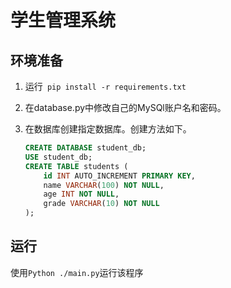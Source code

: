 # 学生管理系统

## 环境准备

1. 运行` pip install -r requirements.txt` 

2. 在database.py中修改自己的MySQl账户名和密码。

3. 在数据库创建指定数据库。创建方法如下。

   ```sql
   CREATE DATABASE student_db;
   USE student_db;
   CREATE TABLE students (
       id INT AUTO_INCREMENT PRIMARY KEY,
       name VARCHAR(100) NOT NULL,
       age INT NOT NULL,
       grade VARCHAR(10) NOT NULL
   );
   
   
   ```

## 运行

使用`Python ./main.py`运行该程序